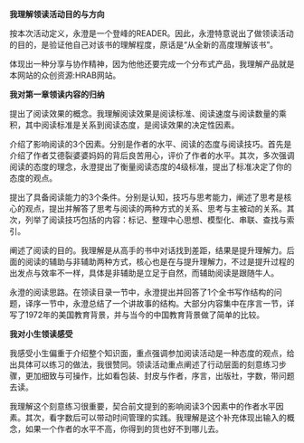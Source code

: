 **我理解领读活动目的与方向**

按本次活动定义，永澄是一个登峰的READER。因此，永澄特意说出了做领读活动的目的，是验证他自己对该书的理解程度，原话是“从全新的高度理解该书”。

体现出一种分享与协作精神，因为他他还要完成一个分布式产品，我理解产品就是本网站的众创资源:HRAB网站。

**我对第一章领读内容的归纳**

提出了阅读效果的概念。我理解阅读效果是阅读标准、阅读速度与阅读数量的乘积，其中阅读标准是关系到阅读态度，是阅读效果的决定性因素。

介绍了影响阅读的3个因素。分别是作者的水平、阅读的态度与阅读技巧。首先是介绍了作者艾德裂婆婆妈妈的背后良苦用心，评价了作者的水平。其次，多次强调阅读的态度的理念，永澄提出了衡量阅读态度的4级标准，提出了标准决定了你的态度的观点。

提出了具备阅读能力的3个条件。分别是认知，技巧与思考能力，阐述了思考是核心的观点，提出并解答了思考与阅读的两种方式的关系、思考与主被动的关系。其次，列举了阅读技巧包括的内容：标记、整理中心思想、模型化、串联、查找与索引。

阐述了阅读的目的。我理解是从高手的书中对话找到差距，结果是提升理解力。后面的阅读的辅助与非辅助两种方式，核心也是在与提升理解力，不过是提升过程的出发点与效率不一样，具体是非辅助是立足于自然，而辅助阅读是跟随牛人。

永澄的阅读思路。在领读目录一节中，永澄提出并回答了1个全书写作结构的问题，译序一节中，永澄总结了一个讲故事的结构。大部分内容集中在序言一节，详写了1972年的美国教育背景，并与当今的中国教育背景做了简单的比较。



**我对小生领读感受**

我感受小生偏重于介绍整个知识面，重点强调参加阅读活动是一种态度的观点，给出具体可以练习的做法，我很赞同。领读活动重点阐述了行动层面的刻意练习步骤，更加细致与可操作，比如看包装、封皮与作者，序言，出版社，字数，带问题去读。

我理解这个刻意练习很重要，契合前文提到的影响阅读3个因素中的作者水平因素。其次，看字数后可以带动时间管理的实践。我理解是这个补充体现出输入的概念，如果一个作者的水平不高，你得到的货也好不到哪儿去。



